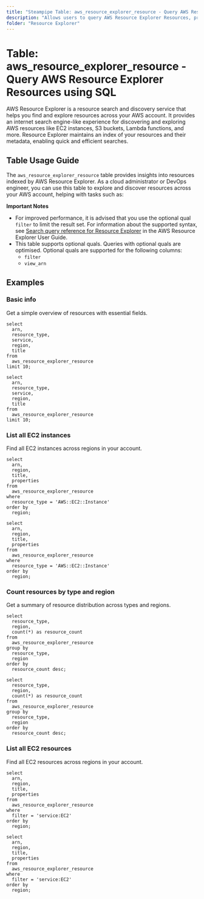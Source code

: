 ```yaml
---
title: "Steampipe Table: aws_resource_explorer_resource - Query AWS Resource Explorer Resources using SQL"
description: "Allows users to query AWS Resource Explorer Resources, providing comprehensive information about AWS resources across regions in your account."
folder: "Resource Explorer"
---
```


# Table: aws_resource_explorer_resource - Query AWS Resource Explorer Resources using SQL

AWS Resource Explorer is a resource search and discovery service that helps you find and explore resources across your AWS account. It provides an internet search engine-like experience for discovering and exploring AWS resources like EC2 instances, S3 buckets, Lambda functions, and more. Resource Explorer maintains an index of your resources and their metadata, enabling quick and efficient searches.

## Table Usage Guide

The `aws_resource_explorer_resource` table provides insights into resources indexed by AWS Resource Explorer. As a cloud administrator or DevOps engineer, you can use this table to explore and discover resources across your AWS account, helping with tasks such as:

**Important Notes**
- For improved performance, it is advised that you use the optional qual `filter` to limit the result set. For information about the supported syntax, see [Search query reference for Resource Explorer](https://docs.aws.amazon.com/resource-explorer/latest/userguide/using-search-query-syntax.html) in the AWS Resource Explorer User Guide.
- This table supports optional quals. Queries with optional quals are optimised. Optional quals are supported for the following columns:
  - `filter`
  - `view_arn`

## Examples

### Basic info
Get a simple overview of resources with essential fields.

```sql+postgres
select
  arn,
  resource_type,
  service,
  region,
  title
from
  aws_resource_explorer_resource
limit 10;
```

```sql+sqlite
select
  arn,
  resource_type,
  service,
  region,
  title
from
  aws_resource_explorer_resource
limit 10;
```

### List all EC2 instances
Find all EC2 instances across regions in your account.

```sql+postgres
select
  arn,
  region,
  title,
  properties
from
  aws_resource_explorer_resource
where
  resource_type = 'AWS::EC2::Instance'
order by
  region;
```

```sql+sqlite
select
  arn,
  region,
  title,
  properties
from
  aws_resource_explorer_resource
where
  resource_type = 'AWS::EC2::Instance'
order by
  region;
```

### Count resources by type and region
Get a summary of resource distribution across types and regions.

```sql+postgres
select
  resource_type,
  region,
  count(*) as resource_count
from
  aws_resource_explorer_resource
group by
  resource_type,
  region
order by
  resource_count desc;
```

```sql+sqlite
select
  resource_type,
  region,
  count(*) as resource_count
from
  aws_resource_explorer_resource
group by
  resource_type,
  region
order by
  resource_count desc;
```

### List all EC2 resources
Find all EC2 resources across regions in your account.

```sql+postgres
select
  arn,
  region,
  title,
  properties
from
  aws_resource_explorer_resource
where
  filter = 'service:EC2'
order by
  region;
```

```sql+sqlite
select
  arn,
  region,
  title,
  properties
from
  aws_resource_explorer_resource
where
  filter = 'service:EC2'
order by
  region;
```
